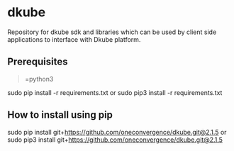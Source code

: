 # dkube
Repository for dkube sdk and libraries which can be used by client side applications to interface with Dkube platform.

Prerequisites
-------------
>=python3

sudo pip install -r requirements.txt or
sudo pip3 install -r requirements.txt

How to install using pip
------------------------
sudo pip install git+https://github.com/oneconvergence/dkube.git@2.1.5 or
sudo pip3 install git+https://github.com/oneconvergence/dkube.git@2.1.5
